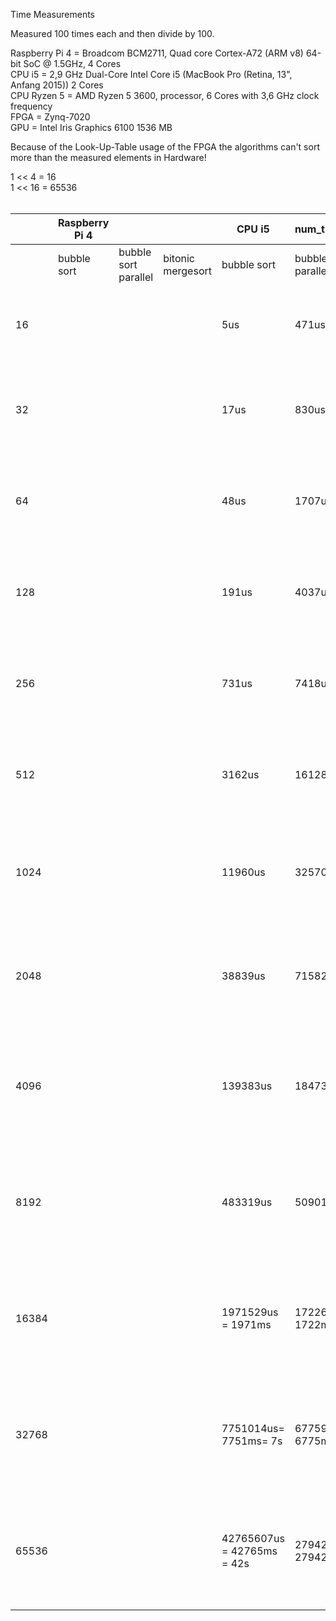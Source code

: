 Time Measurements <br>

Measured 100 times each and then divide by 100. <br>

Raspberry Pi 4 = Broadcom BCM2711, Quad core Cortex-A72 (ARM v8) 64-bit SoC @ 1.5GHz, 4 Cores <br>
CPU i5 = 2,9 GHz Dual-Core Intel Core i5 (MacBook Pro (Retina, 13", Anfang 2015)) 2 Cores <br>
CPU Ryzen 5 = AMD Ryzen 5 3600, processor, 6 Cores with 3,6 GHz clock frequency <br>
FPGA = Zynq-7020 <br>
GPU = Intel Iris Graphics 6100 1536 MB <br>

Because of the Look-Up-Table usage of the FPGA the algorithms can't sort more than the measured elements in Hardware! <br>

1 << 4  = 16 <br>
1 << 16 = 65536 <br>
<br>

|       | Raspberry Pi 4 |                      |                   | CPU i5                     | num_threads(2)             |                            | CPU Ryzen 5                | num_threads(6)          |                            | FPGA        |                   | GPU                                                                      |
|-------|----------------|----------------------|-------------------|----------------------------|----------------------------|----------------------------|----------------------------|-------------------------|----------------------------|-------------|-------------------|--------------------------------------------------------------------------|
|       | bubble sort    | bubble sort parallel | bitonic mergesort | bubble sort                | bubble sort parallel       | bitonic mergesort          | bubble sort                | bubble sort parallel    | bitonic mergesort          | bubble sort | bitonic mergesort | bubble sort                                                              |
| 16    |                |                      |                   | 5us                        | 471us                      | 6us                        | 19us                       | 388us                   | 16us                       |             |                   | OpenCL execution time: 0.2451 msWhole Calc 7718µs = 7ms                  |
| 32    |                |                      |                   | 17us                       | 830us                      | 16us                       | 22us                       | 795us                   | 21us                       |             |                   | OpenCL execution time: 0.5128 msWhole Calc 10487µs = 10ms                |
| 64    |                |                      |                   | 48us                       | 1707us                     | 36us                       | 42us                       | 1462us                  | 36us                       | -           |                   | OpenCL execution time: 1.0187 msWhole Calc 17290µs = 17ms                |
| 128   |                |                      |                   | 191us                      | 4037us                     | 127us                      | 116us                      | 2813us                  | 79us                       | -           |                   | OpenCL execution time: 2.0943 msWhole Calc 36368µs = 36ms                |
| 256   |                |                      |                   | 731us                      | 7418us                     | 374us                      | 300us                      | 5935us                  | 255us                      | -           | -                 | OpenCL execution time: 4.0221 msWhole Calc 66539µs = 66ms                |
| 512   |                |                      |                   | 3162us                     | 16128us                    | 1831us                     | 1285us                     | 11513us                 | 848us                      | -           | -                 | OpenCL execution time: 8.1586 msWhole Calc 126283µs = 126ms              |
| 1024  |                |                      |                   | 11960us                    | 32570us                    | 7224us                     | 3944us                     | 23650us                 | 2736us                     | -           | -                 | OpenCL execution time: 15.8241 msWhole Calc 250888µs = 250ms             |
| 2048  |                |                      |                   | 38839us                    | 71582us                    | 24942us                    | 16374us                    | 48344us                 | 11060us                    | -           | -                 | OpenCL execution time: 32.5062 msWhole Calc 499768µs = 499ms             |
| 4096  |                |                      |                   | 139383us                   | 184737us                   | 114255us                   | 63937us                    | 102211us                | 42991us                    | -           | -                 | OpenCL execution time: 66.3929 msWhole Calc 1011611µs = 1011ms = 1s      |
| 8192  |                |                      |                   | 483319us                   | 509015us                   | 455356us                   | 315240us                   | 237826us                | 271174us                   | -           | -                 | OpenCL execution time: 141.6652 msWhole Calc 2105625µs = 2105ms = 2s     |
| 16384 |                |                      |                   | 1971529us = 1971ms         | 1722637us = 1722ms         | 1927274us = 1927ms         | 1290206us = 1290ms         | 614645us = 614ms        | 1511090us = 1511ms         | -           | -                 | OpenCL execution time: 297.9275 msWhole Calc 2782859µs = 2782ms = 2s     |
| 32768 |                |                      |                   | 7751014us= 7751ms= 7s      | 6775991us = 6775ms = 6s    | 10447404us = 10447ms = 10s | 5179926us = 5179ms = 5s    | 1830286us = 1830ms = 1s | 5002547us = 5002ms = 5s    | -           | -                 | OpenCL execution time: 734.0964 msWhole Calc 5338790µs = 5338ms = 5s     |
| 65536 |                |                      |                   | 42765607us = 42765ms = 42s | 27942849us = 27942ms = 27s | 51926602us = 51926ms = 51s | 20880548us = 20880ms = 20s | 6332793us = 6332ms = 6s | 19495397us = 19495ms = 19s | -           | -                 | OpenCL execution time: 2069.0165 msWhole Calc 11283997µs = 11283ms = 11s |

